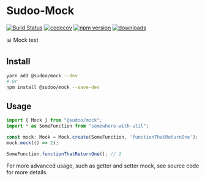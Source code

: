# Sudoo-Mock

[![Build Status](https://travis-ci.com/SudoDotDog/Sudoo-Mock.svg?branch=master)](https://travis-ci.com/SudoDotDog/Sudoo-Mock)
[![codecov](https://codecov.io/gh/SudoDotDog/Sudoo-Mock/branch/master/graph/badge.svg)](https://codecov.io/gh/SudoDotDog/Sudoo-Mock)
[![npm version](https://badge.fury.io/js/%40sudoo%2Fmock.svg)](https://www.npmjs.com/package/@sudoo/mock)
[![downloads](https://img.shields.io/npm/dm/@sudoo/mock.svg)](https://www.npmjs.com/package/@sudoo/mock)

:bar_chart: Mock test

## Install

```sh
yarn add @sudoo/mock --dev
# Or
npm install @sudoo/mock --save-dev
```

## Usage

```ts
import { Mock } from "@sudoo/mock";
import * as SomeFunction from "somewhere-with-util";

const mock: Mock = Mock.create(SomeFunction, 'functionThatReturnOne');
mock.mock(() => 2);

SomeFunction.functionThatReturnOne(); // 2
```

For more advanced usage, such as getter and setter mock, see source code for more details.
